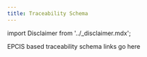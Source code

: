 ```yaml
---
title: Traceability Schema
---
```


import Disclaimer from '../\_disclaimer.mdx';

<Disclaimer />

EPCIS based traceability schema links go here
